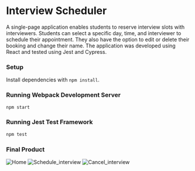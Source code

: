 # Interview Scheduler
A single-page application enables students to reserve interview slots with interviewers. Students can select a specific day, time, and interviewer to schedule their appointment. They also have the option to edit or delete their booking and change their name. The application was developed using React and tested using Jest and Cypress.

### Setup

Install dependencies with `npm install`.

### Running Webpack Development Server

```sh
npm start
```

### Running Jest Test Framework

```sh
npm test
```

### Final Product
![Home](https://"Home")
![Schedule_interview](https:// "Schedule_interview")
![Cancel_interview](https:// "Cancel_interview")